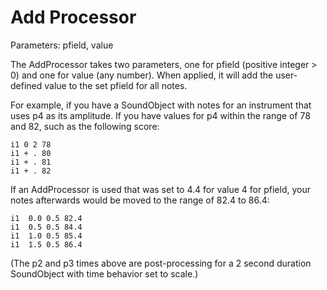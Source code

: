 # Add Processor

Parameters: pfield, value

The AddProcessor takes two parameters, one for pfield (positive integer
\> 0) and one for value (any number). When applied, it will add the
user-defined value to the set pfield for all notes.

For example, if you have a SoundObject with notes for an instrument that
uses p4 as its amplitude. If you have values for p4 within the range of
78 and 82, such as the following score:

```csound-sco 
i1 0 2 78
i1 + . 80
i1 + . 81
i1 + . 82
```

If an AddProcessor is used that was set to 4.4 for value 4 for pfield,
your notes afterwards would be moved to the range of 82.4 to 86.4:

```csound-sco
i1  0.0 0.5 82.4
i1  0.5 0.5 84.4
i1  1.0 0.5 85.4
i1  1.5 0.5 86.4
```

(The p2 and p3 times above are post-processing for a 2 second duration
SoundObject with time behavior set to scale.)
